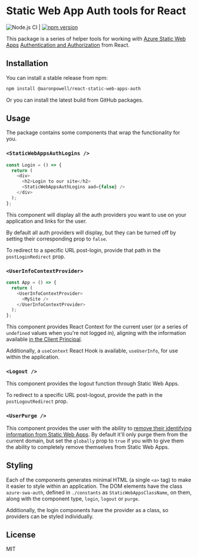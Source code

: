 # Static Web App Auth tools for React

![Node.js CI](https://github.com/aaronpowell/react-static-web-apps-auth/workflows/Node.js%20CI/badge.svg) | [![npm version](https://img.shields.io/npm/v/react-static-web-apps-auth)](https://npmjs.org/package/react-static-web-apps-auth)

This package is a series of helper tools for working with [Azure Static Web Apps](https://docs.microsoft.com/azure/static-web-apps/?WT.mc_id=javascript-12079-aapowell) [Authentication and Authorization](https://docs.microsoft.com/azure/static-web-apps/authentication-authorization?WT.mc_id=javascript-12079-aapowell) from React.

## Installation

You can install a stable release from npm:

```bash
npm install @aaronpowell/react-static-web-apps-auth
```

Or you can install the latest build from GitHub packages.

## Usage

The package contains some components that wrap the functionality for you.

### `<StaticWebAppsAuthLogins />`

```typescript
const Login = () => {
  return (
    <div>
      <h2>Login to our site</h2>
      <StaticWebAppsAuthLogins aad={false} />
    </div>
  );
};
```

This component will display all the auth providers you want to use on your application and links for the user.

By default all auth providers will display, but they can be turned off by setting their corresponding prop to `false`.

To redirect to a specific URL post-login, provide that path in the `postLoginRedirect` prop.

### `<UserInfoContextProvider>`

```typescript
const App = () => {
  return (
    <UserInfoContextProvider>
      <MySite />
    </UserInfoContextProvider>
  );
};
```

This component provides React Context for the current user (or a series of `undefined` values when you're not logged in), aligning with the information available [in the Client Principal](https://docs.microsoft.com/azure/static-web-apps/user-information?tabs=javascript#client-principal-data&WT.mc_id=javascript-12079-aapowell).

Additionally, a `useContext` React Hook is available, `useUserInfo`, for use within the application.

### `<Logout />`

This component provides the logout function through Static Web Apps.

To redirect to a specific URL post-logout, provide the path in the `postLogoutRedirect` prop.

### `<UserPurge />`

This component provides the user with the ability to [remove their identifying information from Static Web Apps](https://docs.microsoft.com/azure/static-web-apps/authentication-authorization?WT.mc_id=javascript-12079-aapowell#remove-personal-identifying-information). By default it'll only purge them from the current domain, but set the `globally` prop to `true` if you with to give them the ability to completely remove themselves from Static Web Apps.

## Styling

Each of the components generates minimal HTML (a single `<a>` tag) to make it easier to style within an application. The DOM elements have the class `azure-swa-auth`, defined in `./constants` as `StaticWebAppsClassName`, on them, along with the component type, `login`, `logout` or `purge`.

Additionally, the login components have the provider as a class, so providers can be styled individually.

## License

MIT
